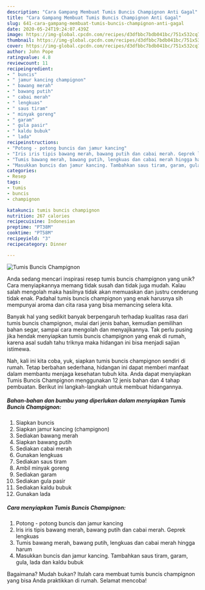 ```yaml
---
description: "Cara Gampang Membuat Tumis Buncis Champignon Anti Gagal"
title: "Cara Gampang Membuat Tumis Buncis Champignon Anti Gagal"
slug: 641-cara-gampang-membuat-tumis-buncis-champignon-anti-gagal
date: 2020-05-24T19:24:07.439Z
image: https://img-global.cpcdn.com/recipes/d3dfbbc7bdb041bc/751x532cq70/tumis-buncis-champignon-foto-resep-utama.jpg
thumbnail: https://img-global.cpcdn.com/recipes/d3dfbbc7bdb041bc/751x532cq70/tumis-buncis-champignon-foto-resep-utama.jpg
cover: https://img-global.cpcdn.com/recipes/d3dfbbc7bdb041bc/751x532cq70/tumis-buncis-champignon-foto-resep-utama.jpg
author: John Pope
ratingvalue: 4.8
reviewcount: 11
recipeingredient:
- " buncis"
- " jamur kancing champignon"
- " bawang merah"
- " bawang putih"
- " cabai merah"
- " lengkuas"
- " saus tiram"
- " minyak goreng"
- " garam"
- " gula pasir"
- " kaldu bubuk"
- " lada"
recipeinstructions:
- "Potong - potong buncis dan jamur kancing"
- "Iris iris tipis bawang merah, bawang putih dan cabai merah. Geprek lengkuas"
- "Tumis bawang merah, bawang putih, lengkuas dan cabai merah hingga harum"
- "Masukkan buncis dan jamur kancing. Tambahkan saus tiram, garam, gula, lada dan kaldu bubuk"
categories:
- Resep
tags:
- tumis
- buncis
- champignon

katakunci: tumis buncis champignon 
nutrition: 267 calories
recipecuisine: Indonesian
preptime: "PT38M"
cooktime: "PT58M"
recipeyield: "3"
recipecategory: Dinner

---
```



![Tumis Buncis Champignon](https://img-global.cpcdn.com/recipes/d3dfbbc7bdb041bc/751x532cq70/tumis-buncis-champignon-foto-resep-utama.jpg)

Anda sedang mencari inspirasi resep tumis buncis champignon yang unik? Cara menyiapkannya memang tidak susah dan tidak juga mudah. Kalau salah mengolah maka hasilnya tidak akan memuaskan dan justru cenderung tidak enak. Padahal tumis buncis champignon yang enak harusnya sih mempunyai aroma dan cita rasa yang bisa memancing selera kita.

Banyak hal yang sedikit banyak berpengaruh terhadap kualitas rasa dari tumis buncis champignon, mulai dari jenis bahan, kemudian pemilihan bahan segar, sampai cara mengolah dan menyajikannya. Tak perlu pusing jika hendak menyiapkan tumis buncis champignon yang enak di rumah, karena asal sudah tahu triknya maka hidangan ini bisa menjadi sajian istimewa.




Nah, kali ini kita coba, yuk, siapkan tumis buncis champignon sendiri di rumah. Tetap berbahan sederhana, hidangan ini dapat memberi manfaat dalam membantu menjaga kesehatan tubuh kita. Anda dapat menyiapkan Tumis Buncis Champignon menggunakan 12 jenis bahan dan 4 tahap pembuatan. Berikut ini langkah-langkah untuk membuat hidangannya.

<!--inarticleads1-->

##### Bahan-bahan dan bumbu yang diperlukan dalam menyiapkan Tumis Buncis Champignon:

1. Siapkan  buncis
1. Siapkan  jamur kancing (champignon)
1. Sediakan  bawang merah
1. Siapkan  bawang putih
1. Sediakan  cabai merah
1. Gunakan  lengkuas
1. Sediakan  saus tiram
1. Ambil  minyak goreng
1. Sediakan  garam
1. Sediakan  gula pasir
1. Sediakan  kaldu bubuk
1. Gunakan  lada




<!--inarticleads2-->

##### Cara menyiapkan Tumis Buncis Champignon:

1. Potong - potong buncis dan jamur kancing
1. Iris iris tipis bawang merah, bawang putih dan cabai merah. Geprek lengkuas
1. Tumis bawang merah, bawang putih, lengkuas dan cabai merah hingga harum
1. Masukkan buncis dan jamur kancing. Tambahkan saus tiram, garam, gula, lada dan kaldu bubuk




Bagaimana? Mudah bukan? Itulah cara membuat tumis buncis champignon yang bisa Anda praktikkan di rumah. Selamat mencoba!
